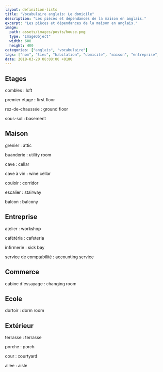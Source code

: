 ```yaml
---
layout: definition-lists
title: "Vocabulaire anglais: Le domicile"
description: "Les pièces et dépendances de la maison en anglais."
excerpt: "Les pièces et dépendances de la maison en anglais."
image:
  path: assets/images/posts/house.png
  type: "ImageObject"
  width: 600
  height: 400
categories: ["anglais", "vocabulaire"]
tags: ["nom", "lieu", "habitation", "domicile", "maison", "entreprise", "école", "commerce", "pièce"]
date: 2018-03-20 00:00:00 +0100
---
```


## Etages

combles
: loft

premier étage
: first floor

rez-de-chaussée
: ground floor

sous-sol
: basement


## Maison

grenier
: attic

buanderie
: utility room

cave
: cellar

cave à vin
: wine cellar

couloir
: corridor

escalier
: stairway

balcon
: balcony


## Entreprise

atelier
: workshop

cafétéria
: cafeteria

infirmerie
: sick bay

service de comptabilité
: accounting service


## Commerce

cabine d'essayage
: changing room


## Ecole

dortoir
: dorm room


## Extérieur

terrasse
: terrasse

porche
: porch

cour
: courtyard

allée
: aisle
